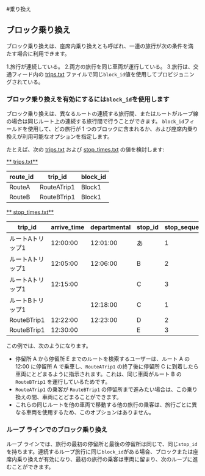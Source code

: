 #乗り換え

## ブロック乗り換え

ブロック乗り換えは、座席内乗り換えとも呼ばれ、一連の旅行が次の条件を満たす場合に利用できます。

 1.旅行が連続している。
 2.両方の旅行を同じ車両が運行している。
 3.旅行は、交通フィード内の [trips.txt](../../reference/#tripstxt) ファイルで同じ`block_id`値を使用してプロビジョニングされている。

### ブロック乗り換えを有効にするには`block_id`を使用します

ブロック乗り換えは、異なるルートの連続する旅行間、またはルートがループ線の場合は同じルート上の連続する旅行間で行うことができます。 `block_id`フィールドを使用して、どの旅行が 1 つのブロックに含まれるか、および座席内乗り換えが利用可能なオプションを指定します。

たとえば、次の [trips.txt](../../reference/#tripstxt) および [stop_times.txt](../../reference/#stop_timestxt) の値を検討します:

[** trips.txt**](../../reference/#tripstxt)

| route_id | trip_id     | block_id |
|----------|-------------|---|
| RouteA   | RouteATrip1 | Block1 |
| RouteB   | RouteBTrip1 | Block1 |

[** stop_times.txt**](../../reference/#stop_timestxt)

| trip_id | arrive_time    | departmental | stop_id | stop_sequence |
|----------|---------------|---|----|-----|
|ルートAトリップ1 | 12:00:00| 12:01:00 |あ | 1 |
|ルートAトリップ1 | 12:05:00| 12:06:00 | B | 2 | 
|ルートAトリップ1 | 12:15:00 | | C | 3|
|ルートBトリップ1 | | 12:18:00 | C | 1 |
| RouteBTrip1 |12:22:00 | 12:23:00 | D | 2 |
| RouteBTrip1 |12:30:00 | | E | 3 | 

この例では、次のようになります。

- 停留所 A から停留所 E までのルートを検索するユーザーは、ルート A の 12:00 に停留所 A で乗車し、`RouteATrip1` の終了後に停留所 C に到着したら車両にとどまるように指示されます。これは、同じ車両がルート B の `RouteBTrip1` を運行しているためです。
- `RouteATrip1` の乗客が `RouteBTrip1` の停留所まで進みたい場合は、この乗り換えの間、車両にとどまることができます。
- これらの同じルートを他の車両で移動する他の旅行の乗客は、旅行ごとに異なる車両を使用するため、このオプションはありません。

### ループ ラインでのブロック乗り換え 

ループ ラインでは、旅行の最初の停留所と最後の停留所は同じで、同じ`stop_id`を持ちます。連続するループ旅行に同じ`block_id`がある場合、ブロックまたは座席内乗り換えが有効になり、最初の旅行の乗客は車両に留まり、次のループに進むことができます。